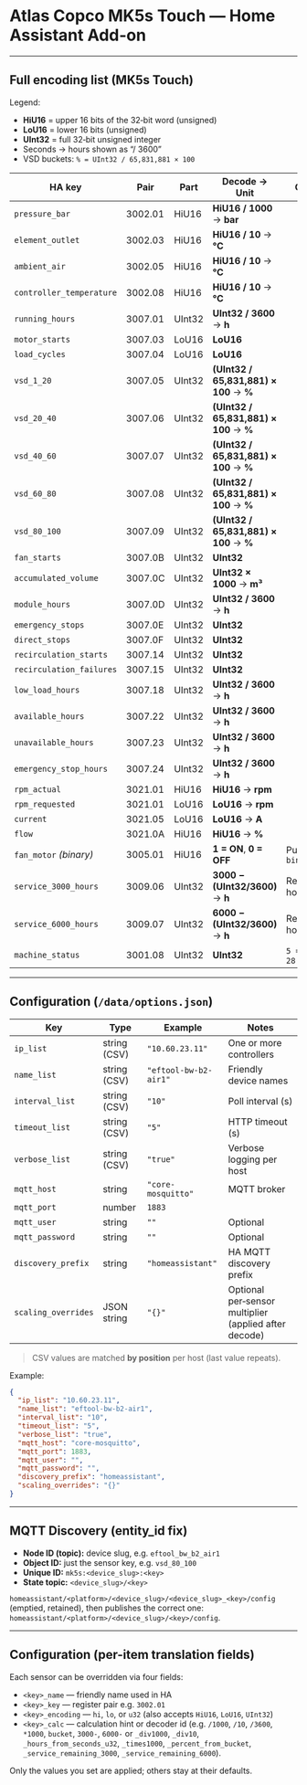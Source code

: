 # Atlas Copco MK5s Touch — Home Assistant Add‑on

---

## Full encoding list (MK5s Touch)

Legend:
- **HiU16** = upper 16 bits of the 32‑bit word (unsigned)  
- **LoU16** = lower 16 bits (unsigned)  
- **UInt32** = full 32‑bit unsigned integer  
- Seconds → hours shown as “/ 3600”  
- VSD buckets: `% = UInt32 / 65,831,881 × 100`

| HA key                   | Pair     | Part   | Decode → Unit                                 | Comment |
|---                       |---       |---     |---                                            |---|
| `pressure_bar`           | 3002.01  | HiU16  | **HiU16 / 1000** → **bar**                    |  |
| `element_outlet`         | 3002.03  | HiU16  | **HiU16 / 10** → **°C**                       |  |
| `ambient_air`            | 3002.05  | HiU16  | **HiU16 / 10** → **°C**                       |  |
| `controller_temperature` | 3002.08  | HiU16  | **HiU16 / 10** → **°C**                       |  |
| `running_hours`          | 3007.01  | UInt32 | **UInt32 / 3600** → **h**                     |  |
| `motor_starts`           | 3007.03  | LoU16  | **LoU16**                                     |  |
| `load_cycles`            | 3007.04  | LoU16  | **LoU16**                                     |  |
| `vsd_1_20`               | 3007.05  | UInt32 | **(UInt32 / 65,831,881) × 100** → **%**       |  |
| `vsd_20_40`              | 3007.06  | UInt32 | **(UInt32 / 65,831,881) × 100** → **%**       |  |
| `vsd_40_60`              | 3007.07  | UInt32 | **(UInt32 / 65,831,881) × 100** → **%**       |  |
| `vsd_60_80`              | 3007.08  | UInt32 | **(UInt32 / 65,831,881) × 100** → **%**       |  |
| `vsd_80_100`             | 3007.09  | UInt32 | **(UInt32 / 65,831,881) × 100** → **%**       |  |
| `fan_starts`             | 3007.0B  | UInt32 | **UInt32**                                     |  |
| `accumulated_volume`     | 3007.0C  | UInt32 | **UInt32 × 1000** → **m³**                    |  |
| `module_hours`           | 3007.0D  | UInt32 | **UInt32 / 3600** → **h**                     |  |
| `emergency_stops`        | 3007.0E  | UInt32 | **UInt32**                                     |  |
| `direct_stops`           | 3007.0F  | UInt32 | **UInt32**                                     |  |
| `recirculation_starts`   | 3007.14  | UInt32 | **UInt32**                                     |  |
| `recirculation_failures` | 3007.15  | UInt32 | **UInt32**                                     |  |
| `low_load_hours`         | 3007.18  | UInt32 | **UInt32 / 3600** → **h**                     |  |
| `available_hours`        | 3007.22  | UInt32 | **UInt32 / 3600** → **h**                     |  |
| `unavailable_hours`      | 3007.23  | UInt32 | **UInt32 / 3600** → **h**                     |  |
| `emergency_stop_hours`   | 3007.24  | UInt32 | **UInt32 / 3600** → **h**                     |  |
| `rpm_actual`             | 3021.01  | HiU16  | **HiU16** → **rpm**                           |  |
| `rpm_requested`          | 3021.01  | LoU16  | **LoU16** → **rpm**                           |  |
| `current`                | 3021.05  | LoU16  | **LoU16** → **A**                             |  |
| `flow`                   | 3021.0A  | HiU16  | **HiU16** → **%**                             |  |
| `fan_motor` *(binary)*   | 3005.01  | HiU16  | **1 = ON**, **0 = OFF**                       | Published as `binary_sensor` |
| `service_3000_hours`     | 3009.06  | UInt32 | **3000 − (UInt32/3600)** → **h**              | Remaining hours |
| `service_6000_hours`     | 3009.07  | UInt32 | **6000 − (UInt32/3600)** → **h**              | Remaining hours |
| `machine_status`         | 3001.08  | UInt32 | **UInt32**                                    | `5 = standby`, `28 = load` |

---

## Configuration (`/data/options.json`)

| Key | Type | Example | Notes |
|---|---|---|---|
| `ip_list` | string (CSV) | `"10.60.23.11"` | One or more controllers |
| `name_list` | string (CSV) | `"eftool-bw-b2-air1"` | Friendly device names |
| `interval_list` | string (CSV) | `"10"` | Poll interval (s) |
| `timeout_list` | string (CSV) | `"5"` | HTTP timeout (s) |
| `verbose_list` | string (CSV) | `"true"` | Verbose logging per host |
| `mqtt_host` | string | `"core-mosquitto"` | MQTT broker |
| `mqtt_port` | number | `1883` |  |
| `mqtt_user` | string | `""` | Optional |
| `mqtt_password` | string | `""` | Optional |
| `discovery_prefix` | string | `"homeassistant"` | HA MQTT discovery prefix |
| `scaling_overrides` | JSON string | `"{}"` | Optional per‑sensor multiplier (applied after decode) |

> CSV values are matched **by position** per host (last value repeats).

Example:
```json
{
  "ip_list": "10.60.23.11",
  "name_list": "eftool-bw-b2-air1",
  "interval_list": "10",
  "timeout_list": "5",
  "verbose_list": "true",
  "mqtt_host": "core-mosquitto",
  "mqtt_port": 1883,
  "mqtt_user": "",
  "mqtt_password": "",
  "discovery_prefix": "homeassistant",
  "scaling_overrides": "{}"
}
```

---

## MQTT Discovery (entity_id fix)

- **Node ID (topic):** device slug, e.g. `eftool_bw_b2_air1`  
- **Object ID:** just the sensor key, e.g. `vsd_80_100`  
- **Unique ID:** `mk5s:<device_slug>:<key>`  
- **State topic:** `<device_slug>/<key>`

`homeassistant/<platform>/<device_slug>/<device_slug>_<key>/config` (emptied, retained),
then publishes the correct one:
`homeassistant/<platform>/<device_slug>/<key>/config`.

---


## Configuration (per-item translation fields)

Each sensor can be overridden via four fields:

- `<key>_name` — friendly name used in HA
- `<key>_key` — register pair e.g. `3002.01`
- `<key>_encoding` — `hi`, `lo`, or `u32` (also accepts `HiU16`, `LoU16`, `UInt32`)
- `<key>_calc` — calculation hint or decoder id (e.g. `/1000`, `/10`, `/3600`, `*1000`, `bucket`, `3000-`, `6000-` or `_div1000`, `_div10`, `_hours_from_seconds_u32`, `_times1000`, `_percent_from_bucket`, `_service_remaining_3000`, `_service_remaining_6000`).

Only the values you set are applied; others stay at their defaults.
